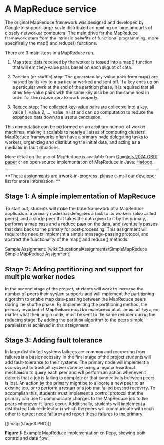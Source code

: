 # A MapReduce service
The original MapReduce framework was designed and developed by Google to support large-scale distributed computing on large amounts of closely-networked computers.  The main drive for the MapReduce framework stem from the intrinsic benefits of functional programming, more specifically the map() and reduce() functions.

There are 3 main steps in a MapReduce run.

 1. Map step: data received by the worker is tossed into a map() function that will emit key-value pairs based on each aliquot of data.

 2. Partition (or shuffle) step: The generated key-value pairs from map() are hashed by its key to a particular worked and sent off.  If a key ends up on a particular work at the end of the partition phase, it is required that all other key-value pairs with the same key also be on the same host in order for the reduce step to work properly.

 3. Reduce step: The collected key-value pairs are collected into a key, value_1, value_2, ..., value_n list and can do computation to reduce the expanded data down to a useful conclusion.

This computation can be performed on an arbitrary number of worker machines, making it scalable to nearly all sizes of computing clusters!  MapReduce frameworks often have a primary node delegating tasks to workers, organizing and distributing the initial data, and acting as a mediator in fault situations.

More detail on the use of MapReduce is available from [Google's 2004 OSDI paper](http://research.google.com/archive/mapreduce-osdi04.pdf) or an open-source implementation of MapReduce in Java: [Hadoop](http://hadoop.apache.org/core/).




-----
**These assignments are a work-in-progress, please e-mail our developer list for more information! **





## Stage 1: A simple implementation of MapReduce

To start out, students will make the base framework of a MapReduce application: a primary node that delegates a task to its workers (also called peers), and a single peer that takes the data given to it by the primary, performs a map pass and a reduce pass on the data, and eventually passes that data back to the primary for post-processing.  This assignment will require the need to implement a simple message-passing protocol, and abstract the functionality of the map() and reduce() methods.

Sample Assignment: [wiki:EducationalAssignments/SimpleMapReduce Simple MapReduce Assignment]

## Stage 2: Adding partitioning and support for multiple worker nodes

In the second stage of the project, students will work to increase the number of peers their system supports and will implement the partitioning algorithm to enable map data-passing between the MapReduce peers during the shuffle phase. By implementing the partitioning method, the primary invariant of MapReduce must be maintained at all times: all keys, no matter what their origin node, must be sent to the same reducer during the reducing stage. By adding the partition algorithm to the peers simple parallelism is achieved in this assignment.

## Stage 3: Adding fault tolerance

In large distributed systems failures are common and recovering from failures is a basic necessity. In the final stage of the project students will add fault-tolerance to their systems. The primary node will implement a scoreboard to track all system state by using a regular heartbeat mechanism to query each peer and will perform an action whenever it detects that a job is failing to complete or that connectivity between peers is lost. An action by the primary might be to allocate a new peer to an existing job, or to perform a restart of a job that failed beyond recovery. To accomplish this, students must implement a control protocol that the primary can use to communicate changes to the MapReduce job to the peers whenever failures occur. Additionally, students will implement a distributed failure detector in which the peers will communicate with each other to detect node failures and report these failures to the primary.

[[Image(stage3.PNG)]]


**Figure 1:** Example MapReduce implementation on Repy, showing both control and data flow.